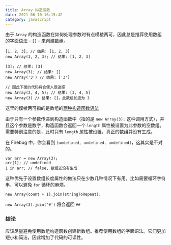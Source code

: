 ```yaml
---
title: Array 构造函数
date: 2021-06-10 16:15:42
category: javascript
---
```

由于 `Array` 的构造函数在如何处理参数时有点模棱两可，因此总是推荐使用数组的字面语法 - `[]` - 来创建数组。

```
[1, 2, 3]; // 结果: [1, 2, 3]
new Array(1, 2, 3); // 结果: [1, 2, 3]

[3]; // 结果: [3]
new Array(3); // 结果: [] 
new Array('3') // 结果: ['3']

// 因此下面的代码将会使人很迷惑
new Array(3, 4, 5); // 结果: [3, 4, 5] 
new Array(3) // 结果: []，此数组长度为 3

```

这里的模棱两可指的是数组的[两种构造函数语法](https://developer.mozilla.org/en/JavaScript/Reference/Global_Objects/Array)

由于只有一个参数传递到构造函数中（指的是 `new Array(3);` 这种调用方式），并且这个参数是数字，构造函数会返回一个 `length` 属性被设置为此参数的空数组。 需要特别注意的是，此时只有 `length` 属性被设置，真正的数组并没有生成。

在 Firebug 中，你会看到 `[undefined, undefined, undefined]`，这其实是不对的。

```
var arr = new Array(3);
arr[1]; // undefined
1 in arr; // false, 数组还没有生成

```

这种优先于设置数组长度属性的做法只在少数几种情况下有用，比如需要循环字符串，可以避免 `for` 循环的麻烦。

```
new Array(count + 1).join(stringToRepeat);

```

`new Array(3).join('#')` 将会返回 `##`

### 结论

应该尽量避免使用数组构造函数创建新数组。推荐使用数组的字面语法。它们更加短小和简洁，因此增加了代码的可读性。
